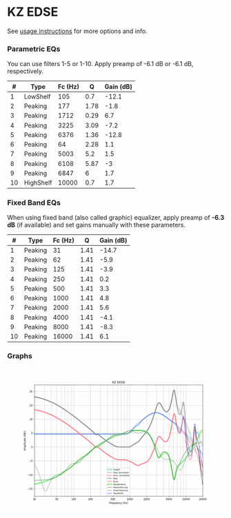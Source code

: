 # KZ EDSE
See [usage instructions](https://github.com/jaakkopasanen/AutoEq#usage) for more options and info.

### Parametric EQs
You can use filters 1-5 or 1-10. Apply preamp of -6.1 dB or -6.1 dB, respectively.

|   # | Type      |   Fc (Hz) |    Q |   Gain (dB) |
|-----|-----------|-----------|------|-------------|
|   1 | LowShelf  |       105 | 0.7  |       -12.1 |
|   2 | Peaking   |       177 | 1.78 |        -1.8 |
|   3 | Peaking   |      1712 | 0.29 |         6.7 |
|   4 | Peaking   |      3225 | 3.09 |        -7.2 |
|   5 | Peaking   |      6376 | 1.36 |       -12.8 |
|   6 | Peaking   |        64 | 2.28 |         1.1 |
|   7 | Peaking   |      5003 | 5.2  |         1.5 |
|   8 | Peaking   |      6108 | 5.87 |        -3   |
|   9 | Peaking   |      6847 | 6    |         1.7 |
|  10 | HighShelf |     10000 | 0.7  |         1.7 |

### Fixed Band EQs
When using fixed band (also called graphic) equalizer, apply preamp of **-6.3 dB** (if available) and set gains manually with these parameters.

|   # | Type    |   Fc (Hz) |    Q |   Gain (dB) |
|-----|---------|-----------|------|-------------|
|   1 | Peaking |        31 | 1.41 |       -14.7 |
|   2 | Peaking |        62 | 1.41 |        -5.9 |
|   3 | Peaking |       125 | 1.41 |        -3.9 |
|   4 | Peaking |       250 | 1.41 |         0.2 |
|   5 | Peaking |       500 | 1.41 |         3.3 |
|   6 | Peaking |      1000 | 1.41 |         4.8 |
|   7 | Peaking |      2000 | 1.41 |         5.6 |
|   8 | Peaking |      4000 | 1.41 |        -4.1 |
|   9 | Peaking |      8000 | 1.41 |        -8.3 |
|  10 | Peaking |     16000 | 1.41 |         6.1 |

### Graphs
![](./KZ%20EDSE.png)

